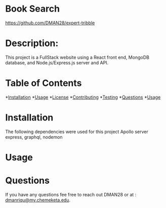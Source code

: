 

  # Book Search
  https://github.com/DMAN28/expert-tribble
  # Description: 
  This project is a FullStack website using a React front end, MongoDB database, and Node.js/Express.js server and API.
  # Table of Contents
  *[Installation](#installation)
  *[Usage](#usage)
  *[License](#license)
  *[Contributing](#contributing)
  *[Testing](#testing)
  *[Questions](#questions)
  *[Usage](#usage)
  # Installation
  The following dependencies were used for this project Apollo server express, graphql, nodemon   
  # Usage
  

  # Questions 
If you have any questions fee free to reach out DMAN28 or at : dmanriqu@my.chemeketa.edu.
